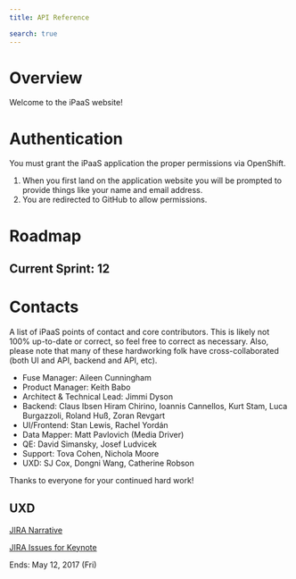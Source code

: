 ```yaml
---
title: API Reference

search: true
---
```


# Overview

Welcome to the iPaaS website!

# Authentication

You must grant the iPaaS application the proper permissions via OpenShift.

1. When you first land on the application website you will be prompted to provide things like your name and email address.
2. You are redirected to GitHub to allow permissions.

# Roadmap

## Current Sprint: 12


# Contacts

A list of iPaaS points of contact and core contributors. This is likely not 100% up-to-date or correct, so feel free to correct as necessary. Also, please note that many of these hardworking folk have cross-collaborated (both UI and API, backend and API, etc).

- Fuse Manager: Aileen Cunningham
- Product Manager: Keith Babo
- Architect & Technical Lead: Jimmi Dyson
- Backend: Claus Ibsen Hiram Chirino, Ioannis Cannellos, Kurt Stam, Luca Burgazzoli, Roland Huß, Zoran Revgart
- UI/Frontend: Stan Lewis, Rachel Yordán
- Data Mapper: Matt Pavlovich (Media Driver)
- QE: David Simansky, Josef Ludvicek
- Support: Tova Cohen, Nichola Moore
- UXD: SJ Cox, Dongni Wang, Catherine Robson

Thanks to everyone for your continued hard work!

## UXD

<a href="https://issues.jboss.org/browse/IPAAS-284" rel="nofollow" target="_blank">JIRA Narrative</a>

<a href="https://issues.jboss.org/browse/IPAAS-299?jql=labels%20%3D%20Keynote" rel="nofollow" target="_blank">JIRA Issues for Keynote</a>

Ends: May 12, 2017 (Fri)

<!--
<a href="https://issues.jboss.org/secure/RapidBoard.jspa?rapidView=3626" rel="nofollow" target="_blank">JIRA Issues</a>
-->
